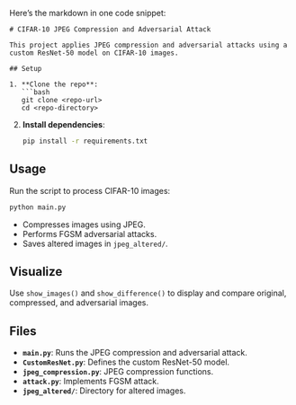 Here’s the markdown in one code snippet:

```
# CIFAR-10 JPEG Compression and Adversarial Attack

This project applies JPEG compression and adversarial attacks using a custom ResNet-50 model on CIFAR-10 images.

## Setup

1. **Clone the repo**:
   ```bash
   git clone <repo-url>
   cd <repo-directory>
   ```

2. **Install dependencies**:
   ```bash
   pip install -r requirements.txt
   ```

## Usage

Run the script to process CIFAR-10 images:
```bash
python main.py
```

- Compresses images using JPEG.
- Performs FGSM adversarial attacks.
- Saves altered images in `jpeg_altered/`.

## Visualize

Use `show_images()` and `show_difference()` to display and compare original, compressed, and adversarial images.

## Files

- **`main.py`**: Runs the JPEG compression and adversarial attack.
- **`CustomResNet.py`**: Defines the custom ResNet-50 model.
- **`jpeg_compression.py`**: JPEG compression functions.
- **`attack.py`**: Implements FGSM attack.
- **`jpeg_altered/`**: Directory for altered images.

